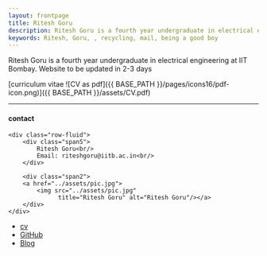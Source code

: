 ```yaml
---
layout: frontpage
title: Ritesh Goru
description: Ritesh Goru is a fourth year undergraduate in electrical engineering at IIT Bombay. 
keywords: Ritesh, Goru, , recycling, mail, being a good boy
---
```


Ritesh Goru is a fourth year undergraduate in electrical engineering at IIT Bombay. Website to be updated in 2-3 days

[curriculum vitae ![CV as pdf]({{ BASE_PATH }}/pages/icons16/pdf-icon.png)]({{ BASE_PATH }}/assets/CV.pdf)<br/>


---


<div class="container">
<h4><a name="contact"></a>contact</h4>

    <div class="row-fluid">
        <div class="span5">
            Ritesh Goru<br/>
            Email: riteshgoru@iitb.ac.in<br/>
        </div>

        <div class="span2">
        <a href="../assets/pic.jpg">
            <img src="../assets/pic.jpg"
                  title="Ritesh Goru" alt="Ritesh Goru"/></a>
        </div>
    </div>
</div>

<div class="navbar">
  <div class="navbar-inner">
      <ul class="nav">
          <li><a href="{{ BASE_PATH }}/assets/CV1.pdf">cv</a></li>
          <li><a href="https://github.com/BlackWingedKing">GitHub</a></li>
          <li><a href="https://blackwingedking.github.io/blog">Blog</a></li>
          <!-- <li><a href="https://twitter.com/dog_feelings">Twitter (@dog_feelings)</a></li> -->
      </ul>
  </div>
</div>